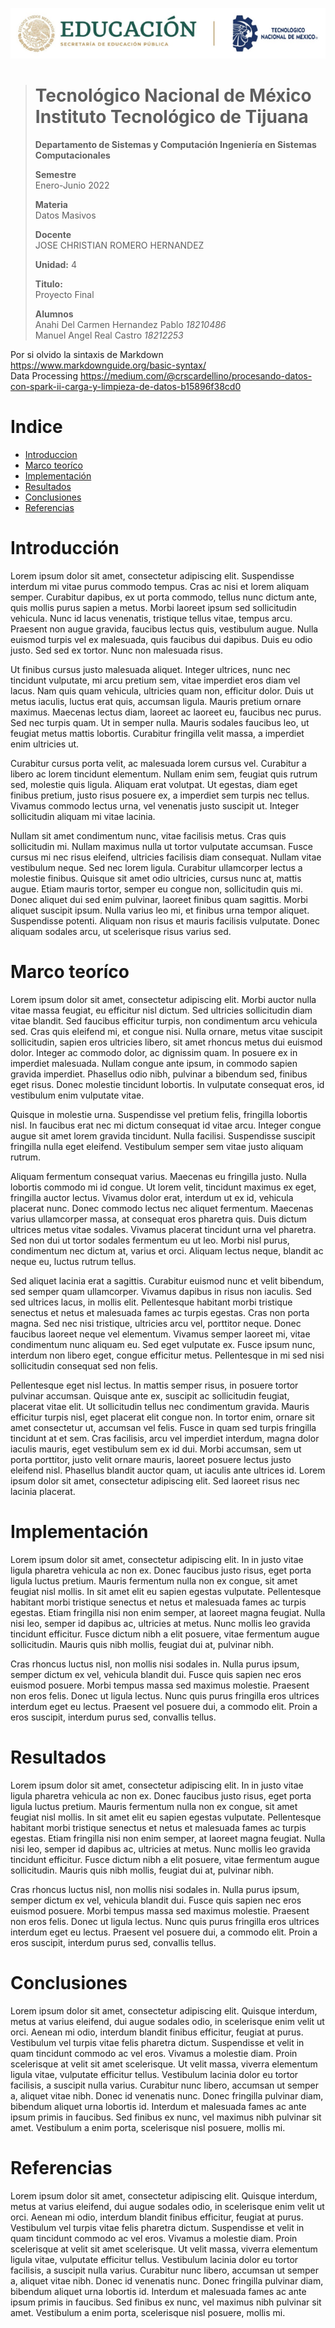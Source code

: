 <p align="center">
  <img src="/Images/Title.png" />
</p>

> # Tecnológico Nacional de México Instituto Tecnológico de Tijuana
>
>
> **Departamento de Sistemas y Computación Ingeniería en Sistemas Computacionales**
>
> **Semestre**<br>
> Enero-Junio 2022
>
> **Materia**<br>
> Datos Masivos
>
> **Docente**<br>
> JOSE CHRISTIAN ROMERO HERNANDEZ
>
> **Unidad:** 4
>
> **Titulo:**<br>
> Proyecto Final
>
> **Alumnos**<br>
> Anahi Del Carmen Hernandez Pablo *18210486* <br>
> Manuel Angel Real Castro  *18212253*

Por si olvido la sintaxis de Markdown <https://www.markdownguide.org/basic-syntax/> <br>
Data Processing <https://medium.com/@crscardellino/procesando-datos-con-spark-ii-carga-y-limpieza-de-datos-b15896f38cd0>

# Indice
- [Introduccion](#introducción)
- [Marco teoríco](#marco-teoríco)
- [Implementación](#implementación)
- [Resultados](#resultados) 
- [Conclusiones](#conclusiones)
- [Referencias](#referencias)

# Introducción
Lorem ipsum dolor sit amet, consectetur adipiscing elit. Suspendisse interdum mi vitae purus commodo tempus. Cras ac nisi et lorem aliquam semper. Curabitur dapibus, ex ut porta commodo, tellus nunc dictum ante, quis mollis purus sapien a metus. Morbi laoreet ipsum sed sollicitudin vehicula. Nunc id lacus venenatis, tristique tellus vitae, tempus arcu. Praesent non augue gravida, faucibus lectus quis, vestibulum augue. Nulla euismod turpis vel ex malesuada, quis faucibus dui dapibus. Duis eu odio justo. Sed sed ex tortor. Nunc non malesuada risus.

Ut finibus cursus justo malesuada aliquet. Integer ultrices, nunc nec tincidunt vulputate, mi arcu pretium sem, vitae imperdiet eros diam vel lacus. Nam quis quam vehicula, ultricies quam non, efficitur dolor. Duis ut metus iaculis, luctus erat quis, accumsan ligula. Mauris pretium ornare maximus. Maecenas lectus diam, laoreet ac laoreet eu, faucibus nec purus. Sed nec turpis quam. Ut in semper nulla. Mauris sodales faucibus leo, ut feugiat metus mattis lobortis. Curabitur fringilla velit massa, a imperdiet enim ultricies ut.

Curabitur cursus porta velit, ac malesuada lorem cursus vel. Curabitur a libero ac lorem tincidunt elementum. Nullam enim sem, feugiat quis rutrum sed, molestie quis ligula. Aliquam erat volutpat. Ut egestas, diam eget finibus pretium, justo risus posuere ex, a imperdiet sem turpis nec tellus. Vivamus commodo lectus urna, vel venenatis justo suscipit ut. Integer sollicitudin aliquam mi vitae lacinia.

Nullam sit amet condimentum nunc, vitae facilisis metus. Cras quis sollicitudin mi. Nullam maximus nulla ut tortor vulputate accumsan. Fusce cursus mi nec risus eleifend, ultricies facilisis diam consequat. Nullam vitae vestibulum neque. Sed nec lorem ligula. Curabitur ullamcorper lectus a molestie finibus. Quisque sit amet odio ultricies, cursus nunc at, mattis augue. Etiam mauris tortor, semper eu congue non, sollicitudin quis mi. Donec aliquet dui sed enim pulvinar, laoreet finibus quam sagittis. Morbi aliquet suscipit ipsum. Nulla varius leo mi, et finibus urna tempor aliquet. Suspendisse potenti. Aliquam non risus et mauris facilisis vulputate. Donec aliquam sodales arcu, ut scelerisque risus varius sed. <br>

# Marco teoríco
Lorem ipsum dolor sit amet, consectetur adipiscing elit. Morbi auctor nulla vitae massa feugiat, eu efficitur nisl dictum. Sed ultricies sollicitudin diam vitae blandit. Sed faucibus efficitur turpis, non condimentum arcu vehicula sed. Cras quis eleifend mi, et congue nisi. Nulla ornare, metus vitae suscipit sollicitudin, sapien eros ultricies libero, sit amet rhoncus metus dui euismod dolor. Integer ac commodo dolor, ac dignissim quam. In posuere ex in imperdiet malesuada. Nullam congue ante ipsum, in commodo sapien gravida imperdiet. Phasellus odio nibh, pulvinar a bibendum sed, finibus eget risus. Donec molestie tincidunt lobortis. In vulputate consequat eros, id vestibulum enim vulputate vitae.

Quisque in molestie urna. Suspendisse vel pretium felis, fringilla lobortis nisl. In faucibus erat nec mi dictum consequat id vitae arcu. Integer congue augue sit amet lorem gravida tincidunt. Nulla facilisi. Suspendisse suscipit fringilla nulla eget eleifend. Vestibulum semper sem vitae justo aliquam rutrum.

Aliquam fermentum consequat varius. Maecenas eu fringilla justo. Nulla lobortis commodo mi id congue. Ut lorem velit, tincidunt maximus ex eget, fringilla auctor lectus. Vivamus dolor erat, interdum ut ex id, vehicula placerat nunc. Donec commodo lectus nec aliquet fermentum. Maecenas varius ullamcorper massa, at consequat eros pharetra quis. Duis dictum ultrices metus vitae sodales. Vivamus placerat tincidunt urna vel pharetra. Sed non dui ut tortor sodales fermentum eu ut leo. Morbi nisl purus, condimentum nec dictum at, varius et orci. Aliquam lectus neque, blandit ac neque eu, luctus rutrum tellus.

Sed aliquet lacinia erat a sagittis. Curabitur euismod nunc et velit bibendum, sed semper quam ullamcorper. Vivamus dapibus in risus non iaculis. Sed sed ultrices lacus, in mollis elit. Pellentesque habitant morbi tristique senectus et netus et malesuada fames ac turpis egestas. Cras non porta magna. Sed nec nisi tristique, ultricies arcu vel, porttitor neque. Donec faucibus laoreet neque vel elementum. Vivamus semper laoreet mi, vitae condimentum nunc aliquam eu. Sed eget vulputate ex. Fusce ipsum nunc, interdum non libero eget, congue efficitur metus. Pellentesque in mi sed nisi sollicitudin consequat sed non felis.

Pellentesque eget nisl lectus. In mattis semper risus, in posuere tortor pulvinar accumsan. Quisque ante ex, suscipit ac sollicitudin feugiat, placerat vitae elit. Ut sollicitudin tellus nec condimentum gravida. Mauris efficitur turpis nisl, eget placerat elit congue non. In tortor enim, ornare sit amet consectetur ut, accumsan vel felis. Fusce in quam sed turpis fringilla tincidunt at et sem. Cras facilisis, arcu vel imperdiet interdum, magna dolor iaculis mauris, eget vestibulum sem ex id dui. Morbi accumsan, sem ut porta porttitor, justo velit ornare mauris, laoreet posuere lectus justo eleifend nisl. Phasellus blandit auctor quam, ut iaculis ante ultrices id. Lorem ipsum dolor sit amet, consectetur adipiscing elit. Sed laoreet risus nec lacinia placerat. <br>

# Implementación 
Lorem ipsum dolor sit amet, consectetur adipiscing elit. In in justo vitae ligula pharetra vehicula ac non ex. Donec faucibus justo risus, eget porta ligula luctus pretium. Mauris fermentum nulla non ex congue, sit amet feugiat nisl mollis. In sit amet elit eu sapien egestas vulputate. Pellentesque habitant morbi tristique senectus et netus et malesuada fames ac turpis egestas. Etiam fringilla nisi non enim semper, at laoreet magna feugiat. Nulla nisi leo, semper id dapibus ac, ultricies at metus. Nunc mollis leo gravida tincidunt efficitur. Fusce dictum nibh a elit posuere, vitae fermentum augue sollicitudin. Mauris quis nibh mollis, feugiat dui at, pulvinar nibh.

Cras rhoncus luctus nisl, non mollis nisi sodales in. Nulla purus ipsum, semper dictum ex vel, vehicula blandit dui. Fusce quis sapien nec eros euismod posuere. Morbi tempus massa sed maximus molestie. Praesent non eros felis. Donec ut ligula lectus. Nunc quis purus fringilla eros ultrices interdum eget eu lectus. Praesent vel posuere dui, a commodo elit. Proin a eros suscipit, interdum purus sed, convallis tellus. <br>

# Resultados 
Lorem ipsum dolor sit amet, consectetur adipiscing elit. In in justo vitae ligula pharetra vehicula ac non ex. Donec faucibus justo risus, eget porta ligula luctus pretium. Mauris fermentum nulla non ex congue, sit amet feugiat nisl mollis. In sit amet elit eu sapien egestas vulputate. Pellentesque habitant morbi tristique senectus et netus et malesuada fames ac turpis egestas. Etiam fringilla nisi non enim semper, at laoreet magna feugiat. Nulla nisi leo, semper id dapibus ac, ultricies at metus. Nunc mollis leo gravida tincidunt efficitur. Fusce dictum nibh a elit posuere, vitae fermentum augue sollicitudin. Mauris quis nibh mollis, feugiat dui at, pulvinar nibh.

Cras rhoncus luctus nisl, non mollis nisi sodales in. Nulla purus ipsum, semper dictum ex vel, vehicula blandit dui. Fusce quis sapien nec eros euismod posuere. Morbi tempus massa sed maximus molestie. Praesent non eros felis. Donec ut ligula lectus. Nunc quis purus fringilla eros ultrices interdum eget eu lectus. Praesent vel posuere dui, a commodo elit. Proin a eros suscipit, interdum purus sed, convallis tellus. <br>

# Conclusiones
Lorem ipsum dolor sit amet, consectetur adipiscing elit. Quisque interdum, metus at varius eleifend, dui augue sodales odio, in scelerisque enim velit ut orci. Aenean mi odio, interdum blandit finibus efficitur, feugiat at purus. Vestibulum vel turpis vitae felis pharetra dictum. Suspendisse et velit in quam tincidunt commodo ac vel eros. Vivamus a molestie diam. Proin scelerisque at velit sit amet scelerisque. Ut velit massa, viverra elementum ligula vitae, vulputate efficitur tellus. Vestibulum lacinia dolor eu tortor facilisis, a suscipit nulla varius. Curabitur nunc libero, accumsan ut semper a, aliquet vitae nibh. Donec id venenatis nunc. Donec fringilla pulvinar diam, bibendum aliquet urna lobortis id. Interdum et malesuada fames ac ante ipsum primis in faucibus. Sed finibus ex nunc, vel maximus nibh pulvinar sit amet. Vestibulum a enim porta, scelerisque nisl posuere, mollis mi. <br>

# Referencias 
Lorem ipsum dolor sit amet, consectetur adipiscing elit. Quisque interdum, metus at varius eleifend, dui augue sodales odio, in scelerisque enim velit ut orci. Aenean mi odio, interdum blandit finibus efficitur, feugiat at purus. Vestibulum vel turpis vitae felis pharetra dictum. Suspendisse et velit in quam tincidunt commodo ac vel eros. Vivamus a molestie diam. Proin scelerisque at velit sit amet scelerisque. Ut velit massa, viverra elementum ligula vitae, vulputate efficitur tellus. Vestibulum lacinia dolor eu tortor facilisis, a suscipit nulla varius. Curabitur nunc libero, accumsan ut semper a, aliquet vitae nibh. Donec id venenatis nunc. Donec fringilla pulvinar diam, bibendum aliquet urna lobortis id. Interdum et malesuada fames ac ante ipsum primis in faucibus. Sed finibus ex nunc, vel maximus nibh pulvinar sit amet. Vestibulum a enim porta, scelerisque nisl posuere, mollis mi. <br>
